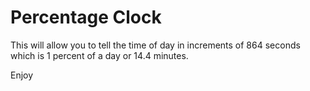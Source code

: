 # Percentage Clock

This will allow you to tell the time of day in increments of 864 seconds which is 1 percent of a day or 14.4 minutes.

Enjoy

